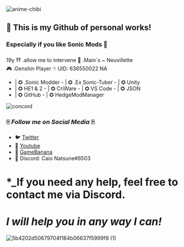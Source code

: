 ![anime-chibi](https://github.com/SonicSpace/SonicSpace/assets/88670125/58af4ae3-0452-414c-8eb2-efb54664810b)
## 🌆 This is my Github of personal works! 
### Especially if you like Sonic Mods 🌆
19y ⛩ .allow me to intervene 🌊 .Main´s ~ Neuvillette <br/>
🎮 .Genshin Player 🃏 UID: 636550022 NA
- | ✪ .Sonic Modder - | ✪ .Ex Sonic-Tuber - | ✪ Unity
- | ✪ HE1 & 2 - | ✪ CriWare - | ✪ VS Code - | ✪ JSON
- | ✪ GitHub - | ✪ HedgeModManager

![concord](https://github.com/SonicSpace/SonicSpace/assets/88670125/49f3da4d-daaa-4bcf-b55b-ef84abcf1abe) 

### 🀄️ _Follow me on Social Media_ 🀄️
- 🐦 [Twitter](https://twitter.com/CaioNatsune)
- 🔺 [Youtube](https://youtube.com/@CaioNatsune)
- 🍌 [GameBanana](https://gamebanana.com/members/1872963)
- 🎴 Discord: Caio Natsune#6503

# *_If you need any help, feel free to contact me via Discord. <br/>
# *_I will help you in any way I can!_*
  
![5b4202d50679704f184b06637f5999f8 (1)](https://github.com/SonicSpace/SonicSpace/assets/88670125/ef3e7ed1-89c0-4cf2-a2f8-3a2cc82ba76a) 

<!--
**SonicSpace/SonicSpace** is a ✨ _special_ ✨ repository because its `README.md` (this file) appears on your GitHub profile.

Here are some ideas to get you started:

- 🔭 I’m currently working on ...
- 🌱 I’m currently learning ...
- 👯 I’m looking to collaborate on ...
- 🤔 I’m looking for help with ...
- 💬 Ask me about ...
- 📫 How to reach me: ...
- 😄 Pronouns: ...
- ⚡ Fun fact: ...
-->
